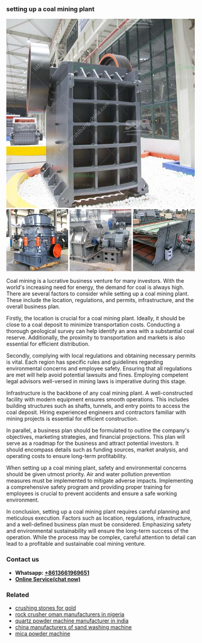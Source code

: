<h3>setting up a coal mining plant</h3><img src='1708322989.jpg' alt=''><p>Coal mining is a lucrative business venture for many investors. With the world's increasing need for energy, the demand for coal is always high. There are several factors to consider while setting up a coal mining plant. These include the location, regulations, and permits, infrastructure, and the overall business plan.</p><p>Firstly, the location is crucial for a coal mining plant. Ideally, it should be close to a coal deposit to minimize transportation costs. Conducting a thorough geological survey can help identify an area with a substantial coal reserve. Additionally, the proximity to transportation and markets is also essential for efficient distribution.</p><p>Secondly, complying with local regulations and obtaining necessary permits is vital. Each region has specific rules and guidelines regarding environmental concerns and employee safety. Ensuring that all regulations are met will help avoid potential lawsuits and fines. Employing competent legal advisors well-versed in mining laws is imperative during this stage.</p><p>Infrastructure is the backbone of any coal mining plant. A well-constructed facility with modern equipment ensures smooth operations. This includes building structures such as shafts, tunnels, and entry points to access the coal deposit. Hiring experienced engineers and contractors familiar with mining projects is essential for efficient construction.</p><p>In parallel, a business plan should be formulated to outline the company's objectives, marketing strategies, and financial projections. This plan will serve as a roadmap for the business and attract potential investors. It should encompass details such as funding sources, market analysis, and operating costs to ensure long-term profitability.</p><p>When setting up a coal mining plant, safety and environmental concerns should be given utmost priority. Air and water pollution prevention measures must be implemented to mitigate adverse impacts. Implementing a comprehensive safety program and providing proper training for employees is crucial to prevent accidents and ensure a safe working environment.</p><p>In conclusion, setting up a coal mining plant requires careful planning and meticulous execution. Factors such as location, regulations, infrastructure, and a well-defined business plan must be considered. Emphasizing safety and environmental sustainability will ensure the long-term success of the operation. While the process may be complex, careful attention to detail can lead to a profitable and sustainable coal mining venture.</p><h3>Contact us</h3><ul><li><strong>Whatsapp:&nbsp;<a href="https://wa.me/8613661969651">+8613661969651</a></strong></li><li><a href="https://swt.shibang-china.com/?git&amp;zhl&amp;setting up a coal mining plant"><strong>Online Service(chat now)</strong></a></li></ul><h3>Related</h3><ul><li><a href='crushing stones for gold.md'>crushing stones for gold</a></li><li><a href='rock crusher oman manufacturers in nigeria.md'>rock crusher oman manufacturers in nigeria</a></li><li><a href='quartz powder machine manufacturer in india.md'>quartz powder machine manufacturer in india</a></li><li><a href='china manufacturers of sand washing machine.md'>china manufacturers of sand washing machine</a></li><li><a href='mica powder machine.md'>mica powder machine</a></li></ul>